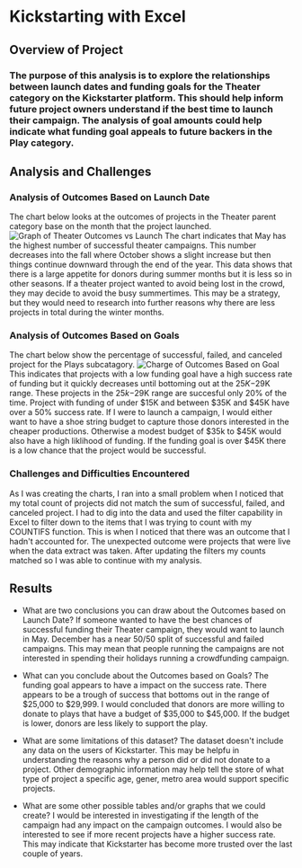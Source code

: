 # Kickstarting with Excel

## Overview of Project

### The purpose of this analysis is to explore the relationships between launch dates and funding goals for the Theater category on the Kickstarter platform. This should help inform future project owners understand if the best time to launch their campaign. The analysis of goal amounts could help indicate what funding goal appeals to future backers in the Play category.

## Analysis and Challenges

### Analysis of Outcomes Based on Launch Date
The chart below looks at the outcomes of projects in the Theater parent category base on the month that the project launched.
![Graph of Theater Outcomes vs Launch](../main/resources/Theater_Outcomes_vs_Launch.png)
The chart indicates that May has the highest number of successful theater campaigns. This number decreases into the fall where October shows a slight increase but then things continue downward through the end of the year. This data shows that there is a large appetite for donors during summer months but it is less so in other seasons. If a theater project wanted to avoid being lost in the crowd, they may decide to avoid the busy summertimes. This may be a strategy, but they would need to research into further reasons why there are less projects in total during the winter months.

### Analysis of Outcomes Based on Goals
The chart below show the percentage of successful, failed, and canceled project for the Plays subcatagory.
![Charge of Outcomes Based on Goal](../main/resources/Outcomes_vs_Goals.png)
This indicates that projects with a low funding goal have a high success rate of funding but it quickly decreases until bottoming out at the $25K-$29K range. These projects in the $25k-$29K range are succesful only 20% of the time. Project with funding of under $15K and between $35K and $45K have over a 50% success rate. If I were to launch a campaign, I would either want to have a shoe string budget to capture those donors interested in the cheaper productions. Otherwise a modest budget of $35k to $45K would also have a high liklihood of funding. If the funding goal is over $45K there is a low chance that the project would be successful.

### Challenges and Difficulties Encountered
As I was creating the charts, I ran into a small problem when I noticed that my total count of projects did not match the sum of successful, failed, and canceled project. I had to dig into the data and used the filter capability in Excel to filter down to the items that I was trying to count with my COUNTIFS function. This is when I noticed that there was an outcome that I hadn't accounted for. The unexpected outcome were projects that were live when the data extract was taken. After updating the filters my counts matched so I was able to continue with my analysis.

## Results

- What are two conclusions you can draw about the Outcomes based on Launch Date?
If someone wanted to have the best chances of successful funding their Theater campaign, they would want to launch in May. December has a near 50/50 split of successful and failed campaigns. This may mean that people running the campaigns are not interested in spending their holidays running a crowdfunding campaign.

- What can you conclude about the Outcomes based on Goals?
The funding goal appears to have a impact on the success rate. There appears to be a trough of success that bottoms out in the range of $25,000 to $29,999. I would concluded that donors are more willing to donate to plays that have a budget of $35,000 to $45,000. If the budget is lower, donors are less likely to support the play.


- What are some limitations of this dataset?
The dataset doesn't include any data on the users of Kickstarter. This may be helpfu in understanding the reasons why a person did or did not donate to a project. Other demographic information may help tell the store of what type of project a specific age, gener, metro area would support specific projects.

- What are some other possible tables and/or graphs that we could create?
I would be interested in investigating if the length of the campaign had any impact on the campaign outcomes. I would also be interested to see if more recent projects have a higher success rate. This may indicate that Kickstarter has become more trusted over the last couple of years.

